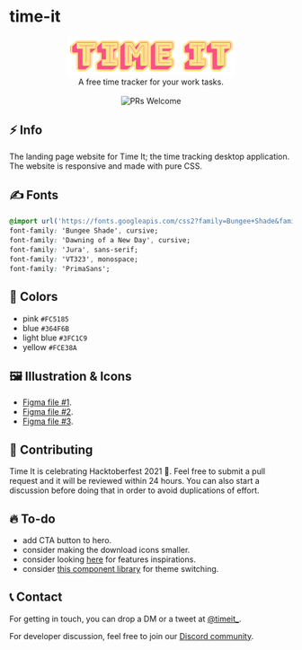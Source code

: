 # time-it
<p align="center">
  <img src="resources/images/logo.png" width="300" /> <br />
  A free time tracker for your work tasks. <br /> <br />
  <img  src="https://img.shields.io/badge/PRs-welcome-brightgreen.svg?style=flat-square"  alt="PRs Welcome">
</p>

## ⚡ Info
The landing page website for Time It; the time tracking desktop application. The website is responsive and made with pure CSS.

## ✍ Fonts

```css
@import url('https://fonts.googleapis.com/css2?family=Bungee+Shade&family=Dawning+of+a+New+Day&family=Jura:wght@300;400;500;600;700&family=VT323&display=swap');
font-family: 'Bungee Shade', cursive;
font-family: 'Dawning of a New Day', cursive;
font-family: 'Jura', sans-serif;
font-family: 'VT323', monospace;
font-family: 'PrimaSans';
```

## 🎨 Colors
- pink `#FC5185`
- blue `#364F6B`
- light blue `#3FC1C9`
- yellow `#FCE38A`

## 🖼 Illustration & Icons
- [Figma file #1](https://www.figma.com/community/file/883778082594341562).
- [Figma file #2](https://www.figma.com/community/file/800815864899415771).
- [Figma file #3](https://www.figma.com/file/mQ8UCNw9Nu1cDFBkhJdnCE/🔖-Alteos-stickers-(Community)).

## 🤝 Contributing
Time It is celebrating Hacktoberfest 2021 🎉. Feel free to submit a pull request and it will be reviewed within 24 hours. You can also start a discussion before doing that in order to avoid duplications of effort.

## 🔥 To-do
- add CTA button to hero.
- consider making the download icons smaller.
- consider looking [here](https://counter.dev/) for features inspirations.
- consider [this component library](https://taiga-ui.dev/components/theme-switcher) for theme switching.

## 📞 Contact
For getting in touch, you can drop a DM or a tweet at [@timeit_](https://twitter.com/timeit_).

For developer discussion, feel free to join our [Discord community](https://discord.gg/V3mgypaVEA).

<!-- 
## 🎖 Contributors
<a href = "https://github.com/time-it-app/time-it-website/contributors">
  <img src = "https://contrib.rocks/image?repo=time-it-app/time-it-website"/>
</a> 
-->
